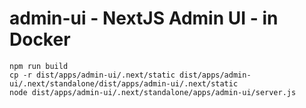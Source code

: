
# admin-ui - NextJS Admin UI - in Docker
    npm run build
    cp -r dist/apps/admin-ui/.next/static dist/apps/admin-ui/.next/standalone/dist/apps/admin-ui/.next/static 
    node dist/apps/admin-ui/.next/standalone/apps/admin-ui/server.js
